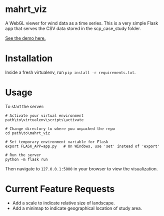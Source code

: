 # mahrt_viz
A WebGL viewer for wind data as a time series. This is a very simple Flask app that serves the CSV data stored in the scp_case_study folder.

[See the demo here.](http://ec2-54-200-163-156.us-west-2.compute.amazonaws.com/)

# Installation
Inside a fresh virtualenv, run `pip install -r requirements.txt`.

# Usage
To start the server:
```
# Activate your virtual environment
path\to\virtualenv\scripts\activate

# Change directory to where you unpacked the repo
cd path\to\mahrt_viz

# Set temporary environment variable for Flask
export FLASK_APP=app.py   # On Windows, use 'set' instead of 'export'

# Run the server
python -m flask run
```

Then navigate to `127.0.0.1:5000` in your browser to view the visualization.

# Current Feature Requests
* Add a scale to indicate relative size of landscape.
* Add a minimap to indicate geographical location of study area.
